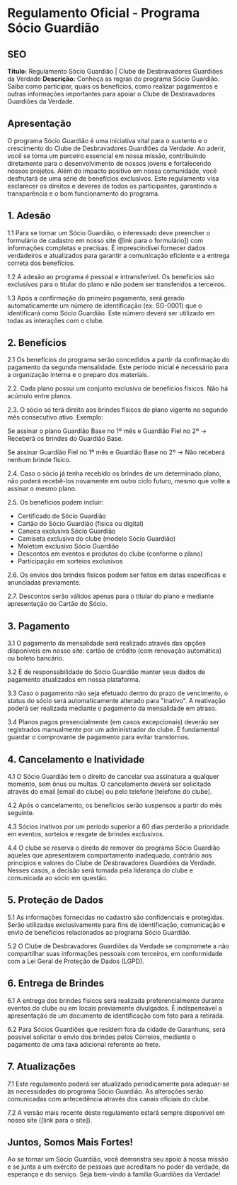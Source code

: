# Regulamento Oficial - Programa Sócio Guardião

## SEO

**Título:** Regulamento Sócio Guardião | Clube de Desbravadores Guardiões da Verdade
**Descrição:** Conheça as regras do programa Sócio Guardião. Saiba como participar, quais os benefícios, como realizar pagamentos e outras informações importantes para apoiar o Clube de Desbravadores Guardiões da Verdade.

## Apresentação

O programa Sócio Guardião é uma iniciativa vital para o sustento e o crescimento do Clube de Desbravadores Guardiões da Verdade. Ao aderir, você se torna um parceiro essencial em nossa missão, contribuindo diretamente para o desenvolvimento de nossos jovens e fortalecendo nossos projetos. Além do impacto positivo em nossa comunidade, você desfrutará de uma série de benefícios exclusivos. Este regulamento visa esclarecer os direitos e deveres de todos os participantes, garantindo a transparência e o bom funcionamento do programa.
## 1. Adesão

1.1 Para se tornar um Sócio Guardião, o interessado deve preencher o formulário de cadastro em nosso site ([link para o formulário]) com informações completas e precisas. É imprescindível fornecer dados verdadeiros e atualizados para garantir a comunicação eficiente e a entrega correta dos benefícios.

1.2 A adesão ao programa é pessoal e intransferível. Os benefícios são exclusivos para o titular do plano e não podem ser transferidos a terceiros.

1.3 Após a confirmação do primeiro pagamento, será gerado automaticamente um número de identificação (ex: SG-0001) que o identificará como Sócio Guardião. Este número deverá ser utilizado em todas as interações com o clube.

## 2. Benefícios

2.1 Os benefícios do programa serão concedidos a partir da confirmação do pagamento da segunda mensalidade. Este período inicial é necessário para a organização interna e o preparo dos materiais.

2.2. Cada plano possui um conjunto exclusivo de benefícios físicos. Não há acúmulo entre planos.

2.3. O sócio só terá direito aos brindes físicos do plano vigente no segundo mês consecutivo ativo. Exemplo:

Se assinar o plano Guardião Base no 1º mês e Guardião Fiel no 2º → Receberá os brindes do Guardião Base.

Se assinar Guardião Fiel no 1º mês e Guardião Base no 2º → Não receberá nenhum brinde físico.

2.4. Caso o sócio já tenha recebido os brindes de um determinado plano, não poderá recebê-los novamente em outro ciclo futuro, mesmo que volte a assinar o mesmo plano.

2.5. Os benefícios podem incluir:
*   Certificado de Sócio Guardião
*   Cartão do Sócio Guardião (física ou digital)
*   Caneca exclusiva Sócio Guardião
*   Camiseta exclusiva do clube (modelo Sócio Guardião)
*   Moletom exclusivo Sócio Guardião
*   Descontos em eventos e produtos do clube (conforme o plano)
*   Participação em sorteios exclusivos

2.6. Os envios dos brindes físicos podem ser feitos em datas específicas e anunciadas previamente.

2.7. Descontos serão válidos apenas para o titular do plano e mediante apresentação do Cartão do Sócio.

## 3. Pagamento

3.1 O pagamento da mensalidade será realizado através das opções disponíveis em nosso site: cartão de crédito (com renovação automática) ou boleto bancário.

3.2 É de responsabilidade do Sócio Guardião manter seus dados de pagamento atualizados em nossa plataforma.

3.3 Caso o pagamento não seja efetuado dentro do prazo de vencimento, o status do sócio será automaticamente alterado para "inativo". A reativação poderá ser realizada mediante o pagamento da mensalidade em atraso.

3.4 Planos pagos presencialmente (em casos excepcionais) deverão ser registrados manualmente por um administrador do clube. É fundamental guardar o comprovante de pagamento para evitar transtornos.

## 4. Cancelamento e Inatividade

4.1 O Sócio Guardião tem o direito de cancelar sua assinatura a qualquer momento, sem ônus ou multas. O cancelamento deverá ser solicitado através do email [email do clube] ou pelo telefone [telefone do clube].

4.2 Após o cancelamento, os benefícios serão suspensos a partir do mês seguinte.

4.3 Sócios inativos por um período superior a 60 dias perderão a prioridade em eventos, sorteios e resgate de brindes exclusivos.

4.4 O clube se reserva o direito de remover do programa Sócio Guardião aqueles que apresentarem comportamento inadequado, contrário aos princípios e valores do Clube de Desbravadores Guardiões da Verdade. Nesses casos, a decisão será tomada pela liderança do clube e comunicada ao sócio em questão.

## 5. Proteção de Dados

5.1 As informações fornecidas no cadastro são confidenciais e protegidas. Serão utilizadas exclusivamente para fins de identificação, comunicação e envio de benefícios relacionados ao programa Sócio Guardião.

5.2 O Clube de Desbravadores Guardiões da Verdade se compromete a não compartilhar suas informações pessoais com terceiros, em conformidade com a Lei Geral de Proteção de Dados (LGPD).

## 6. Entrega de Brindes

6.1 A entrega dos brindes físicos será realizada preferencialmente durante eventos do clube ou em locais previamente divulgados. É indispensável a apresentação de um documento de identificação com foto para a retirada.

6.2 Para Sócios Guardiões que residem fora da cidade de Garanhuns, será possível solicitar o envio dos brindes pelos Correios, mediante o pagamento de uma taxa adicional referente ao frete.

## 7. Atualizações

7.1 Este regulamento poderá ser atualizado periodicamente para adequar-se às necessidades do programa Sócio Guardião. As alterações serão comunicadas com antecedência através dos canais oficiais do clube.

7.2 A versão mais recente deste regulamento estará sempre disponível em nosso site ([link para o site]).

## Juntos, Somos Mais Fortes!

Ao se tornar um Sócio Guardião, você demonstra seu apoio à nossa missão e se junta a um exército de pessoas que acreditam no poder da verdade, da esperança e do serviço. Seja bem-vindo à família Guardiões da Verdade!
